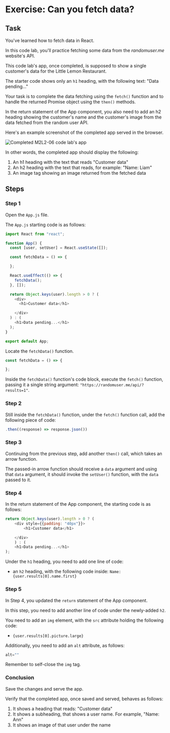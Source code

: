 #  Exercise: Can you fetch data?

## Task

You've learned how to fetch data in React.

In this code lab, you'll practice fetching some data from the *randomuser.me* website's API.

This code lab's app, once completed, is supposed to show a single customer's data for the Little Lemon Restaurant.

The starter code shows only an `h1` heading, with the following text: "Data pending..."

Your task is to complete the data fetching using the `fetch()` function and to handle the returned Promise object using the `then()` methods.

In the return statement of the App component, you also need to add an h2 heading showing the customer's name and the customer's image from the data fetched from the random user API.

Here's an example screenshot of the completed app served in the browser.

![Completed M2L2-06 code lab's app](instruction-pics/m2l2-06-completed.png)

In other words, the completed app should display the following:
1. An h1 heading with the text that reads "Customer data"
2. An h2 heading with the text that reads, for example: "Name: Liam"
3. An image tag showing an image returned from the fetched data

## Steps

### **Step 1**

Open the `App.js` file.

The `App.js` starting code is as follows:
```js
import React from "react";

function App() {
  const [user, setUser] = React.useState([]);

  const fetchData = () => {

  };

  React.useEffect(() => {
    fetchData();
  }, []);

  return Object.keys(user).length > 0 ? (
    <div>
      <h1>Customer data</h1>

    </div>
  ) : (
    <h1>Data pending...</h1>
  );
}

export default App;
```

Locate the `fetchData()` function.
```js
const fetchData = () => {

};
```

Inside the `fetchData()` function's code block, execute the `fetch()` function, passing it a single string argument: `"https://randomuser.me/api/?results=1"`.

### **Step 2**

Still inside the `fetchData()` function, under the `fetch()` function call, add the following piece of code:
```js
.then((response) => response.json())
```

### **Step 3**

Continuing from the previous step, add another `then()` call, which takes an arrow function.

The passed-in arrow function should receive a `data` argument and using that `data` argument, it should invoke the `setUser()` function, with the `data` passed to it.

### **Step 4**

In the return statement of the App component, the starting code is as follows:
```js
return Object.keys(user).length > 0 ? (
    <div style={{padding: "40px"}}>
        <h1>Customer data</h1>

    </div>
    ) : (
    <h1>Data pending...</h1>
);
```

Under the `h1` heading, you need to add one line of code:
* an `h2` heading, with the following code inside: `Name: {user.results[0].name.first}`

### **Step 5**

In Step 4, you updated the `return` statement of the App component.

In this step, you need to add another line of code under the newly-added `h2`.

You need to add an `img` element, with the `src` attribute holding the following code:
* `{user.results[0].picture.large}`

Additionally, you need to add an `alt` attribute, as follows:
```js
alt=""
```

Remember to self-close the `img` tag.

### Conclusion

Save the changes and serve the app.

Verify that the completed app, once saved and served, behaves as follows:
1. It shows a heading that reads: "Customer data"
2. It shows a subheading, that shows a user name. For example, "Name: Ann"
3. It shows an image of that user under the name
